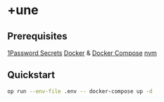 # +une

## Prerequisites

[1Password Secrets](https://developer.1password.com/docs/cli/secrets-environment-variables)
[Docker](https://www.docker.com/get-started) & [Docker Compose](https://docs.docker.com/compose/install)
[nvm](https://github.com/nvm-sh/nvm)

## Quickstart

```sh
op run --env-file .env -- docker-compose up -d
```
